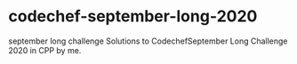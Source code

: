 # codechef-september-long-2020
september long challenge
Solutions to CodechefSeptember Long Challenge 2020 in CPP by me.
